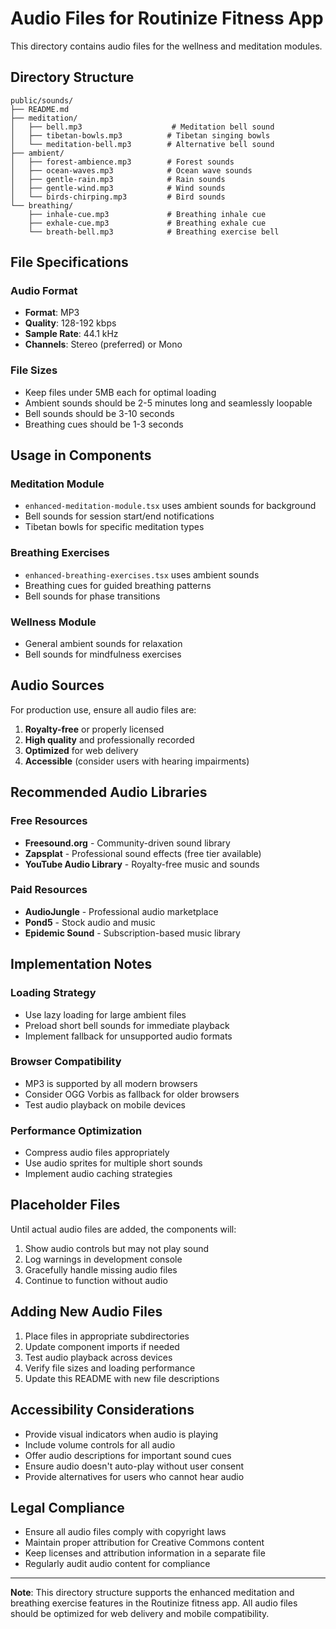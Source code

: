 # Audio Files for Routinize Fitness App

This directory contains audio files for the wellness and meditation modules.

## Directory Structure

```
public/sounds/
├── README.md
├── meditation/
│   ├── bell.mp3                    # Meditation bell sound
│   ├── tibetan-bowls.mp3          # Tibetan singing bowls
│   └── meditation-bell.mp3        # Alternative bell sound
├── ambient/
│   ├── forest-ambience.mp3        # Forest sounds
│   ├── ocean-waves.mp3            # Ocean wave sounds
│   ├── gentle-rain.mp3            # Rain sounds
│   ├── gentle-wind.mp3            # Wind sounds
│   └── birds-chirping.mp3         # Bird sounds
└── breathing/
    ├── inhale-cue.mp3             # Breathing inhale cue
    ├── exhale-cue.mp3             # Breathing exhale cue
    └── breath-bell.mp3            # Breathing exercise bell
```

## File Specifications

### Audio Format
- **Format**: MP3
- **Quality**: 128-192 kbps
- **Sample Rate**: 44.1 kHz
- **Channels**: Stereo (preferred) or Mono

### File Sizes
- Keep files under 5MB each for optimal loading
- Ambient sounds should be 2-5 minutes long and seamlessly loopable
- Bell sounds should be 3-10 seconds
- Breathing cues should be 1-3 seconds

## Usage in Components

### Meditation Module
- `enhanced-meditation-module.tsx` uses ambient sounds for background
- Bell sounds for session start/end notifications
- Tibetan bowls for specific meditation types

### Breathing Exercises
- `enhanced-breathing-exercises.tsx` uses ambient sounds
- Breathing cues for guided breathing patterns
- Bell sounds for phase transitions

### Wellness Module
- General ambient sounds for relaxation
- Bell sounds for mindfulness exercises

## Audio Sources

For production use, ensure all audio files are:
1. **Royalty-free** or properly licensed
2. **High quality** and professionally recorded
3. **Optimized** for web delivery
4. **Accessible** (consider users with hearing impairments)

## Recommended Audio Libraries

### Free Resources
- **Freesound.org** - Community-driven sound library
- **Zapsplat** - Professional sound effects (free tier available)
- **YouTube Audio Library** - Royalty-free music and sounds

### Paid Resources
- **AudioJungle** - Professional audio marketplace
- **Pond5** - Stock audio and music
- **Epidemic Sound** - Subscription-based music library

## Implementation Notes

### Loading Strategy
- Use lazy loading for large ambient files
- Preload short bell sounds for immediate playback
- Implement fallback for unsupported audio formats

### Browser Compatibility
- MP3 is supported by all modern browsers
- Consider OGG Vorbis as fallback for older browsers
- Test audio playback on mobile devices

### Performance Optimization
- Compress audio files appropriately
- Use audio sprites for multiple short sounds
- Implement audio caching strategies

## Placeholder Files

Until actual audio files are added, the components will:
1. Show audio controls but may not play sound
2. Log warnings in development console
3. Gracefully handle missing audio files
4. Continue to function without audio

## Adding New Audio Files

1. Place files in appropriate subdirectories
2. Update component imports if needed
3. Test audio playback across devices
4. Verify file sizes and loading performance
5. Update this README with new file descriptions

## Accessibility Considerations

- Provide visual indicators when audio is playing
- Include volume controls for all audio
- Offer audio descriptions for important sound cues
- Ensure audio doesn't auto-play without user consent
- Provide alternatives for users who cannot hear audio

## Legal Compliance

- Ensure all audio files comply with copyright laws
- Maintain proper attribution for Creative Commons content
- Keep licenses and attribution information in a separate file
- Regularly audit audio content for compliance

---

**Note**: This directory structure supports the enhanced meditation and breathing exercise features in the Routinize fitness app. All audio files should be optimized for web delivery and mobile compatibility.
